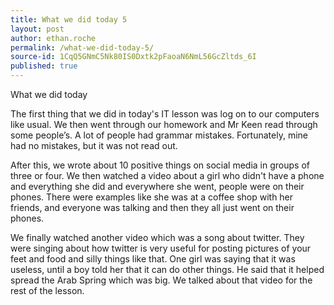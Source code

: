 ```yaml
---
title: What we did today 5
layout: post
author: ethan.roche
permalink: /what-we-did-today-5/
source-id: 1CqQ5GNmC5Nk80IS0Dxtk2pFaoaN6NmL56GcZltds_6I
published: true
---
```

What we did today

The first thing that we did in today's IT lesson was log on to our computers like usual. We then went through our homework and Mr Keen read through some people’s. A lot of people had grammar mistakes. Fortunately, mine had no mistakes, but it was not read out.

After this, we wrote about 10 positive things on social media in groups of three or four. We then watched a video about a girl who didn't have a phone and everything she did and everywhere she went, people were on their phones. There were examples like she was at a coffee shop with her friends, and everyone was talking and then they all just went on their phones.

We finally watched another video which was a song about twitter. They were singing about how twitter is very useful for posting pictures of your feet and food and silly things like that. One girl was saying that it was useless, until a boy told her that it can do other things. He said that it helped spread the Arab Spring which was big. We talked about that video for the rest of the lesson.

